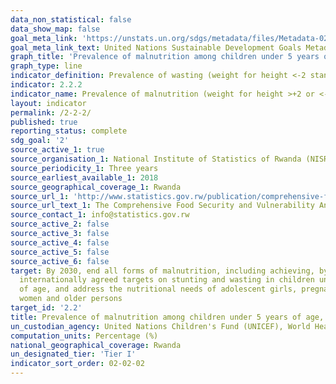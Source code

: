 ```yaml
---
data_non_statistical: false
data_show_map: false
goal_meta_link: 'https://unstats.un.org/sdgs/metadata/files/Metadata-02-02-02.pdf'
goal_meta_link_text: United Nations Sustainable Development Goals Metadata (pdf 232kB)
graph_title: 'Prevalence of malnutrition among children under 5 years of age, by type'
graph_type: line
indicator_definition: Prevalence of wasting (weight for height <-2 standard deviation from the median of the World Health Organization (WHO) Child Growth Standards) among children under 5 years of age. Child growth is an internationally accepted outcome reflecting child nutritional status. Child wasting refers to a child who is too thin for his or her height and is the result of recent rapid weight loss or the failure to gain weight. A child who is moderately or severely wasted has an increased risk of death, but treatment is possible. Child wasting is one of the World Health Assembly nutrition target indicators.
indicator: 2.2.2
indicator_name: Prevalence of malnutrition (weight for height >+2 or <-2 standard deviation from the median of the WHO Child Growth Standards) among children under 5 years of age, by type (wasting and overweight)
layout: indicator
permalink: /2-2-2/
published: true
reporting_status: complete
sdg_goal: '2'
source_active_1: true
source_organisation_1: National Institute of Statistics of Rwanda (NISR)and MINAGRI
source_periodicity_1: Three years
source_earliest_available_1: 2018
source_geographical_coverage_1: Rwanda
source_url_1: 'http://www.statistics.gov.rw/publication/comprehensive-food-security-and-vulnerability-analysis2018'
source_url_text_1: The Comprehensive Food Security and Vulnerability Analysis_2018  
source_contact_1: info@statistics.gov.rw
source_active_2: false
source_active_3: false
source_active_4: false
source_active_5: false
source_active_6: false
target: By 2030, end all forms of malnutrition, including achieving, by 2025, the
  internationally agreed targets on stunting and wasting in children under 5 years
  of age, and address the nutritional needs of adolescent girls, pregnant and lactating
  women and older persons
target_id: '2.2'
title: Prevalence of malnutrition among children under 5 years of age, by type
un_custodian_agency: United Nations Children's Fund (UNICEF), World Health Organization (WHO), World Bank (WB) 
computation_units: Percentage (%)
national_geographical_coverage: Rwanda
un_designated_tier: 'Tier I'
indicator_sort_order: 02-02-02
---
```

